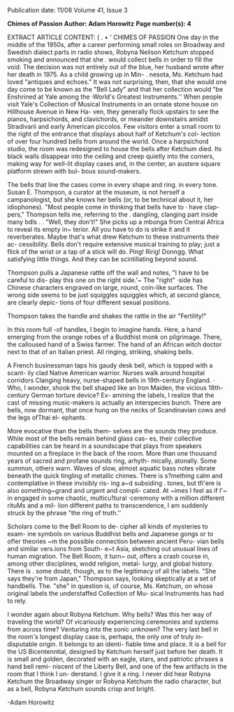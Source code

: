 Publication date: 11/08
Volume 41, Issue 3

**Chimes of Passion**
**Author: Adam Horowitz**
**Page number(s): 4**

EXTRACT ARTICLE CONTENT:
( . 
• 
' 
CHIMES OF 
PASSION 
One day in the middle of the 1950s, 
after a career performing small roles on 
Broadway and Swedish dialect parts in 
radio shows, Robyna Neilson Ketchum 
stopped smoking and announced that she 
. 
would collect bells in order to fill the void. 
The decision was not entirely out of the 
blue, her husband wrote after her death 
in 1975. As a child growing up in Min-
. nesota, Ms. Ketchum had loved "antiques 
and echoes." It was not surprising, then, 
that she would one day come to be known 
as the "Bell Lady" and that her collection 
would "be Enshrined at Yale among the 
·World's Greatest Instruments.'' 
When people visit Yale's Collection of 
Musical Instruments in an ornate stone 
house on Hillhouse Avenue in New Ha-
ven, they generally flock upstairs to see the 
pianos, harpsichords, and clavichords, or 
meander downstairs amidst Stradivarii and 
early American piccolos. Few visitors enter 
a small room to the right of the entrance 
that displays about half of Ketchum's col-
lection of over four hundred bells from 
around the world. Once a harpsichord 
studio, the room was redesigned to house 
the bells after Ketchum died. Its black 
walls disappear into the ceiling and creep 
quietly into the corners, making way for 
well-lit display cases and, in the center, an 
austere square platform strewn with bul-
bous sound-makers. 

The bells that line the cases come in 
every shape and ring. in every tone. Susan 
E. Thompson, a curator at the museum, 
is not herself a campanologist, but she 
knows her bells (or, to be technical about 
it, her idiophones). "Most people come 
in thinking that bells have to · have clap-
pers," Thompson tells me, referring to the 
. dangling, clanging part inside many bdls . . 
"Well, they don't!" She picks up a mbonga 
from Central Africa to reveal its empty in~ 
terior. All you have to do is strike it and 
it reverberates. Maybe that's what drew 
Ketchum to these instruments 
their ac-
cessibility. Bells don't require extensive 
musical training to play; just a flick of the 
wrist or a tap of a stick will do. Ping! Ririg! 
Donngg. What satisfying little things. And 
they can be scintillating beyond sound. 

Thompson pulls a Japanese rattle off the 
wall and notes, "I have to be careful to dis-
play this one on the right side.'~ The "right" 
·side has Chinese characters engraved on 
large, round, coin-like surfaces. The wrong 
side seems to be just squiggles 
squiggles 
which, at second glance, are clearly depic-
tions of four different sexual positions. 

Thompson takes the handle and shakes 
the rattle in the air 
"Fertility!" 

In this room full -of handles, I begin to 
imagine hands. Here, a hand emerging 
from the orange robes of a Buddhist monk 
on pilgrimage. There, the calloused hand 
of a Swiss farmer. The hand of an African 
witch doctor next to that of an Italian 
priest. All ringing, striking, shaking bells. 

A French businessman taps his gaudy 
desk bell, which is topped with a scant-
ily clad Native American warrior. Nurses 
walk around hospital corridors Clanging 
heavy, nurse-shaped bells in 19th-century 
England. · Who, I wonder, shook the bell 
shaped like an Iron Maiden, the vicious 
18th-century German torture device? Ex-
amining the labels, I realize that the cast 
of missing music-makers is actually an 
interspecies bunch. There are bells, now 
dormant, that once hung on the necks of 
Scandinavian cows and the legs ofThai el-
ephants. 

More evocative than the bells them-
selves are the sounds they produce. While 
most of the bells remain behind glass cas-
es, their collective capabilities can be heard 
in a soundscape that plays from speakers 
mounted on a fireplace in the back of the 
room. More than one thousand years of 
sacred and profane sounds ring, arhyth-
mically, atonally. Some summon, others 
warn. Waves of slow, almost aquatic bass 
notes vibrate beneath the quick tingling of 
metallic chimes. There is s?mething calm 
and contemplative in these invisibly ris-
ing a~d subsiding . tones, but tfi'ere is also 
something~grand and urgent and compli-
cated. At ~imes I feel as if I'~ in engaged 
in some chaotic, multicu1tural ·ceremony 
with a million different rituMs and a mil-
lion different paths to transcendence, I am 
suddenly struck by the phrase "the ring of 
truth.'' 

Scholars come to the Bell Room to de-
cipher all kinds of mysteries 
to exam-
ine symbols on various Buddhist bells and 
Japanese gongs or to of!er theories ~m the 
possible connection between ancient Peru-
vian bells and similar vers.ions from South-
e~t Asia, sketching out unusual lines of 
human migration. The Bell Room, it 
turn~ out, offers a crash course in, among 
other disciplines, wodd religion, metal-
lurgy, and global history. There is . some 
doubt, though, as to the legitimacy of all 
the labels. "She says they're from Japan," 
Thompson says, looking skeptically at a set 
of handbells. The. "she" in question is, of 
course, Ms. Ketchum, on whose original 
labels the understaffed Collection of Mu-
sical Instruments has had to rely. 

I wonder again about Robyna Ketchum. 
Why bells? Was this her way of traveling 
the world? Of vicariously experiencing 
ceremonies and systems from across time? 
Venturing into the sonic unknown? The 
very last bell in the room's longest display 
case is, perhaps, the only one of truly in-
disputable origin. It belongs to an identi-
fiable time and place. It is a bell for the 
US Bicentenntial, designed by Ketchum 
herself just before her death. It is small 
and golden, decorated with an eagle, stars, 
and patriotic phrases 
a hand bell remi-
niscent of the Liberty Bell, and one of the 
few artifacts in the room that I think I un-
derstand. I give it a ring. I never did hear 
Robyna Ketchum the Broadway singer or 
Robyna Ketchum the radio character, but 
as a bell, Robyna Ketchum sounds crisp 
and bright. 

-Adam Horowitz